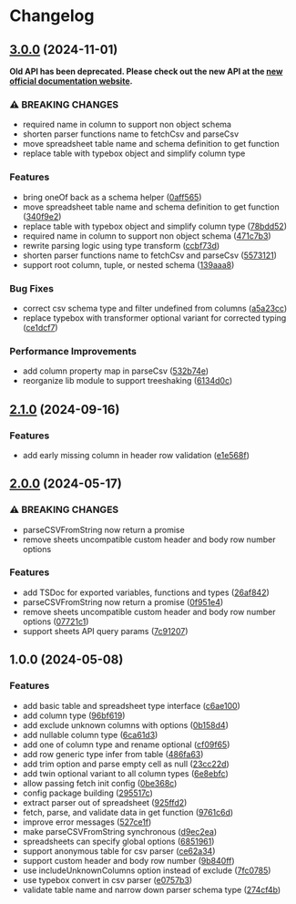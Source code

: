 # Changelog

## [3.0.0](https://github.com/Th1nkK1D/sheethuahua/compare/2.1.0...3.0.0) (2024-11-01)

**Old API has been deprecated. Please check out the new API at the [new official documentation website](https://punchupworld.github.io/sheethuahua/).**

### ⚠ BREAKING CHANGES

- required name in column to support non object schema
- shorten parser functions name to fetchCsv and parseCsv
- move spreadsheet table name and schema definition to get function
- replace table with typebox object and simplify column type

### Features

- bring oneOf back as a schema helper ([0aff565](https://github.com/Th1nkK1D/sheethuahua/commit/0aff565b9eb8ea6044c3a25271aca97a8b38225e))
- move spreadsheet table name and schema definition to get function ([340f9e2](https://github.com/Th1nkK1D/sheethuahua/commit/340f9e21f3f05f61bcdb651dcafaddcfbbf71954))
- replace table with typebox object and simplify column type ([78bdd52](https://github.com/Th1nkK1D/sheethuahua/commit/78bdd523e1dab5346b6d160f27cb0cae33654a6f))
- required name in column to support non object schema ([471c7b3](https://github.com/Th1nkK1D/sheethuahua/commit/471c7b338f9f5b6baf2444b7a8face7b2269c553))
- rewrite parsing logic using type transform ([ccbf73d](https://github.com/Th1nkK1D/sheethuahua/commit/ccbf73d31d8c2fcfe383f0764017186370e24712))
- shorten parser functions name to fetchCsv and parseCsv ([5573121](https://github.com/Th1nkK1D/sheethuahua/commit/55731215420af3612c7bd44b3a57be128e9fec68))
- support root column, tuple, or nested schema ([139aaa8](https://github.com/Th1nkK1D/sheethuahua/commit/139aaa829d321f9d003687cb4eb57152482a2cf3))

### Bug Fixes

- correct csv schema type and filter undefined from columns ([a5a23cc](https://github.com/Th1nkK1D/sheethuahua/commit/a5a23cc3b224e207292c0f615d0e81eb79452f92))
- replace typebox with transformer optional variant for corrected typing ([ce1dcf7](https://github.com/Th1nkK1D/sheethuahua/commit/ce1dcf7eedf196cf0eaac9d75151ec918b0e3b18))

### Performance Improvements

- add column property map in parseCsv ([532b74e](https://github.com/Th1nkK1D/sheethuahua/commit/532b74e7d6afb86fee94b92ab50f17c271e2c6fa))
- reorganize lib module to support treeshaking ([6134d0c](https://github.com/Th1nkK1D/sheethuahua/commit/6134d0c9fccb810d897893bab95b35afcbda2add))

## [2.1.0](https://github.com/Th1nkK1D/sheethuahua/compare/2.0.0...2.1.0) (2024-09-16)

### Features

- add early missing column in header row validation ([e1e568f](https://github.com/Th1nkK1D/sheethuahua/commit/e1e568f95e2b6b5c494257bb1be9d10db686c15a))

## [2.0.0](https://github.com/Th1nkK1D/sheethuahua/compare/1.0.0...2.0.0) (2024-05-17)

### ⚠ BREAKING CHANGES

- parseCSVFromString now return a promise
- remove sheets uncompatible custom header and body row number options

### Features

- add TSDoc for exported variables, functions and types ([26af842](https://github.com/Th1nkK1D/sheethuahua/commit/26af8425e18318e91c8a381fe82c0ca3f90a8a92))
- parseCSVFromString now return a promise ([0f951e4](https://github.com/Th1nkK1D/sheethuahua/commit/0f951e44e8f883c11c589509fade40102bd76167))
- remove sheets uncompatible custom header and body row number options ([07721c1](https://github.com/Th1nkK1D/sheethuahua/commit/07721c14ab1129ca7d0cdb62bb5d08e2e0bf8c57))
- support sheets API query params ([7c91207](https://github.com/Th1nkK1D/sheethuahua/commit/7c91207758589ff256bf8af0d00193077d73484e))

## 1.0.0 (2024-05-08)

### Features

- add basic table and spreadsheet type interface ([c6ae100](https://github.com/Th1nkK1D/sheethuahua/commit/c6ae1005c2fbbf7d94ea28f499d022817ca4f4ef))
- add column type ([96bf619](https://github.com/Th1nkK1D/sheethuahua/commit/96bf6193d6dbd925787f7b193f816b65e6ec89e1))
- add exclude unknown columns with options ([0b158d4](https://github.com/Th1nkK1D/sheethuahua/commit/0b158d4c662cf5ea95d62bbade8b643b6da6bccf))
- add nullable column type ([6ca61d3](https://github.com/Th1nkK1D/sheethuahua/commit/6ca61d3009f9876c27a4116b6fb8c3355a2515cc))
- add one of column type and rename optional ([cf09f65](https://github.com/Th1nkK1D/sheethuahua/commit/cf09f657201197f8aa019cfb1041c48272c7ad56))
- add row generic type infer from table ([486fa63](https://github.com/Th1nkK1D/sheethuahua/commit/486fa632d2b5afbb46e385cb78e59cdb0a50664d))
- add trim option and parse empty cell as null ([23cc22d](https://github.com/Th1nkK1D/sheethuahua/commit/23cc22d45f5d412bd3d81bae568a382f169e3dec))
- add twin optional variant to all column types ([6e8ebfc](https://github.com/Th1nkK1D/sheethuahua/commit/6e8ebfcc9f8d67d992b93c4600837c6eed2b670e))
- allow passing fetch init config ([0be368c](https://github.com/Th1nkK1D/sheethuahua/commit/0be368c1495ccb3f6682494d54bf3e2ddb823277))
- config package building ([295517c](https://github.com/Th1nkK1D/sheethuahua/commit/295517c1c242f8f931ae923d333a2ba1be346376))
- extract parser out of spreadsheet ([925ffd2](https://github.com/Th1nkK1D/sheethuahua/commit/925ffd2bc3ee79c9b37d340f03b0f98ce0f31568))
- fetch, parse, and validate data in get function ([9761c6d](https://github.com/Th1nkK1D/sheethuahua/commit/9761c6d9194e57b4b854126655c9e830fc17f08c))
- improve error messages ([527ce1f](https://github.com/Th1nkK1D/sheethuahua/commit/527ce1f2356e933ea2e7a17259c7b1cfc5631c71))
- make parseCSVFromString synchronous ([d9ec2ea](https://github.com/Th1nkK1D/sheethuahua/commit/d9ec2ea30f60ba87794046fe66702d1920cdcd66))
- spreadsheets can specify global options ([6851961](https://github.com/Th1nkK1D/sheethuahua/commit/685196128d1118c59c4c6c04e73fc4ef0deea2aa))
- support anonymous table for csv parser ([ce62a34](https://github.com/Th1nkK1D/sheethuahua/commit/ce62a34c34e021878b2405ce51a1cb37b2e1ab39))
- support custom header and body row number ([9b840ff](https://github.com/Th1nkK1D/sheethuahua/commit/9b840ffcf0741d0977ffbd765eb2ceb3a901668c))
- use includeUnknownColumns option instead of exclude ([7fc0785](https://github.com/Th1nkK1D/sheethuahua/commit/7fc0785ad0ab3fac477d1dbd800e9325b7f15ac4))
- use typebox convert in csv parser ([e0757b3](https://github.com/Th1nkK1D/sheethuahua/commit/e0757b3445103410b66d9ae59f1bef6b2fc42cc5))
- validate table name and narrow down parser schema type ([274cf4b](https://github.com/Th1nkK1D/sheethuahua/commit/274cf4b5eb8ceae1d9c176733e96caa2b826c218))
